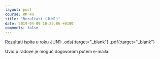 ```yaml
---
layout: post
course: RM 4R
title: "Rezultati (JUN1)"
date: 2019-04-09 16:25:06 +0100
comments: false
---
```


Rezultati ispita u roku JUN1: 
[.ods](/courses/rm/results/2019_R/RM_4R_JUN1_2018_2019.ods){:target="_blank"} 
[.pdf](/courses/rm/results/2019_R/RM_4R_JUN1_2018_2019.pdf){:target="_blank"}

Uvid u radove je moguć dogovorom putem e-maila.